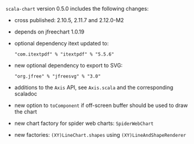 `scala-chart` version 0.5.0 includes the following changes:

-   cross published: 2.10.5, 2.11.7 and 2.12.0-M2

-   depends on jfreechart 1.0.19

-   optional dependency itext updated to:

        "com.itextpdf" % "itextpdf" % "5.5.6"

-   new optional dependency to export to SVG:

        "org.jfree" % "jfreesvg" % "3.0"

-   additions to the `Axis` API, see `Axis.scala` and the corresponding scaladoc

-   new option to `toComponent` if off-screen buffer should be used to draw the chart

-   new chart factory for spider web charts: `SpiderWebChart`

-   new factories: `(XY)LineChart.shapes` using `(XY)LineAndShapeRenderer`
